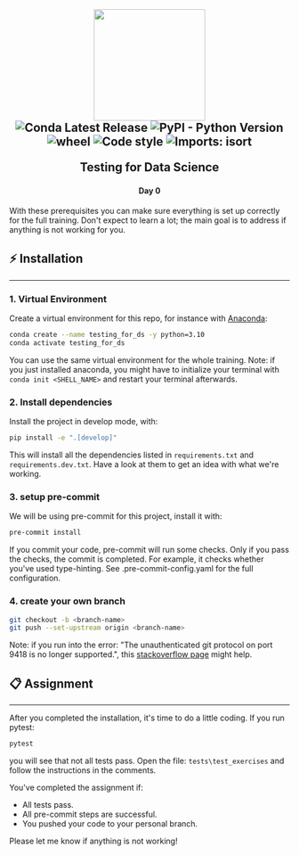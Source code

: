 <h2 align="center">

<img src="https://d1xdv7s0q9b0j6.cloudfront.net/static/images/logo.e2d3098a.2865948e8900.svg" width="200px"/><br/>
![Conda Latest Release](https://anaconda.org/conda-forge/pandas/badges/version.svg)
![PyPI - Python Version](https://img.shields.io/badge/python-3.10-blue)
![wheel](https://img.shields.io/badge/wheel-yes-green)
![Code style](https://img.shields.io/badge/Code_style-flake8-lightgrey)
![Imports: isort](https://img.shields.io/badge/%20imports-isort-%231674b1?style=flat)

Testing for Data Science</h2>

<h4 align="center">Day 0</h4>

With these prerequisites you can make sure everything is set up correctly for the full training. 
Don't expect to learn a lot; the main goal is to address if anything is not working for you.

## ⚡ Installation

---
### 1. Virtual Environment

Create a virtual environment for this repo, for instance with [Anaconda](https://docs.anaconda.com/anaconda/install/):

```sh
conda create --name testing_for_ds -y python=3.10
conda activate testing_for_ds
```

You can use the same virtual environment for the whole training.
Note: if you just installed anaconda, you might have to initialize your terminal with ```conda init <SHELL_NAME>``` and restart your terminal afterwards.

### 2. Install dependencies

Install the project in develop mode, with:
   
```sh
pip install -e ".[develop]"
```
This will install all the dependencies listed in ```requirements.txt``` and ```requirements.dev.txt```. Have a look at them to get an idea with what we're working.

### 3. setup pre-commit

We will be using pre-commit for this project, install it with:

```sh
pre-commit install
```

If you commit your code, pre-commit will run some checks. Only if you pass the checks, the commit is completed.
For example, it checks whether you've used type-hinting. See .pre-commit-config.yaml for the full configuration.

### 4. create your own branch


```sh
git checkout -b <branch-name>
git push --set-upstream origin <branch-name>
```

Note: if you run into the error: "The unauthenticated git protocol on port 9418 is no longer supported.", this [stackoverflow page](https://stackoverflow.com/questions/70663523/the-unauthenticated-git-protocol-on-port-9418-is-no-longer-supported) might help.

## 📋 Assignment

---

After you completed the installation, it's time to do a little coding. 
If you run pytest:

```sh
pytest
```

you will see that not all tests pass. Open the file: ```tests\test_exercises``` and follow the instructions in the comments.

You've completed the assignment if:
- All tests pass.
- All pre-commit steps are successful.
- You pushed your code to your personal branch.

Please let me know if anything is not working!
